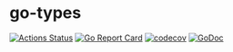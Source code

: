 # go-types

[![Actions Status](https://wdp9fww0r9.execute-api.us-west-2.amazonaws.com/production/badge/Nivl/go-types)](https://wdp9fww0r9.execute-api.us-west-2.amazonaws.com/production/results/Nivl/go-types)
[![Go Report Card](https://goreportcard.com/badge/github.com/nivl/go-types)](https://goreportcard.com/report/github.com/nivl/go-types)
[![codecov](https://codecov.io/gh/Nivl/go-types/branch/master/graph/badge.svg)](https://codecov.io/gh/Nivl/go-types)
[![GoDoc](https://godoc.org/github.com/Nivl/go-types?status.svg)](https://godoc.org/github.com/Nivl/go-types)
